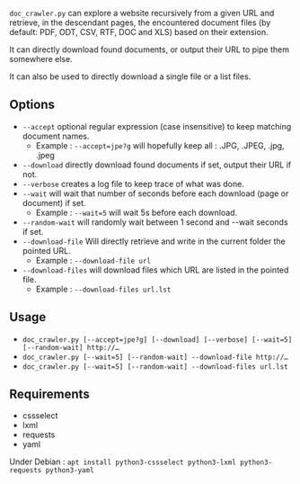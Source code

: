 `doc_crawler.py` can explore a website recursively from a given URL and retrieve, in the
descendant pages, the encountered document files (by default: PDF, ODT, CSV, RTF, DOC and XLS)
based on their extension.

It can directly download found documents, or output their URL to pipe them somewhere else.

It can also be used to directly download a single file or a list files.

## Options
* `--accept` optional regular expression (case insensitive) to keep matching document names.
  * Example : `--accept=jpe?g` will hopefully keep all : .JPG, .JPEG, .jpg, .jpeg
* `--download` directly download found documents if set, output their URL if not.
* `--verbose` creates a log file to keep trace of what was done.
* `--wait` will wait that number of seconds before each download (page or document) if set.
  * Example : `--wait=5` will wait 5s before each download.
* `--random-wait` will randomly wait between 1 second and --wait seconds if set.
* `--download-file` Will directly retrieve and write in the current folder the pointed URL.
  * Example : `--download-file url`
* `--download-files` will download files which URL are listed in the pointed file.
  * Example : `--download-files url.lst`

## Usage
* `doc_crawler.py [--accept=jpe?g] [--download] [--verbose] [--wait=5] [--random-wait] http://…`
* `doc_crawler.py [--wait=5] [--random-wait] --download-file http://…`
* `doc_crawler.py [--wait=5] [--random-wait] --download-files url.lst`

## Requirements
* cssselect
* lxml
* requests
* yaml

Under Debian : `apt install python3-cssselect python3-lxml python3-requests python3-yaml`
